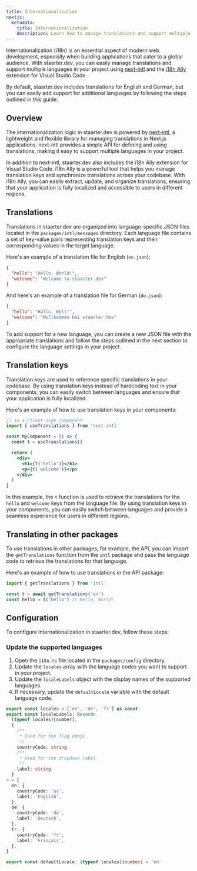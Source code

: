 ```yaml
---
title: Internationalization
nextjs:
  metadata:
    title: Internationalization
    description: Learn how to manage translations and support multiple languages in staarter.dev.
---
```


Internationalization (i18n) is an essential aspect of modern web development, especially when building applications that cater to a global audience. With staarter.dev, you can easily manage translations and support multiple languages in your project using [next-intl](https://next-intl-docs.vercel.app/) and the [i18n Ally](https://marketplace.visualstudio.com/items?itemName=antfu.i18n-ally) extension for Visual Studio Code.

By default, staarter.dev includes translations for English and German, but you can easily add support for additional languages by following the steps outlined in this guide.

## Overview

The internationalization logic in staarter.dev is powered by [next-intl](https://next-intl-docs.vercel.app/), a lightweight and flexible library for managing translations in Next.js applications. next-intl provides a simple API for defining and using translations, making it easy to support multiple languages in your project.

In addition to next-intl, staarter.dev also includes the i18n Ally extension for Visual Studio Code. i18n Ally is a powerful tool that helps you manage translation keys and synchronize translations across your codebase. With i18n Ally, you can easily extract, update, and organize translations, ensuring that your application is fully localized and accessible to users in different regions.

## Translations

Translations in staarter.dev are organized into language-specific JSON files located in the `packages/intl/messages` directory. Each language file contains a set of key-value pairs representing translation keys and their corresponding values in the target language.

Here's an example of a translation file for English (`en.json`):

```json
{
  "hello": "Hello, World!",
  "welcome": "Welcome to staarter.dev"
}
```

And here's an example of a translation file for German (`de.json`):

```json
{
  "hello": "Hallo, Welt!",
  "welcome": "Willkommen bei staarter.dev"
}
```

To add support for a new language, you can create a new JSON file with the appropriate translations and follow the steps outlined in the next section to configure the language settings in your project.

## Translation keys

Translation keys are used to reference specific translations in your codebase. By using translation keys instead of hardcoding text in your components, you can easily switch between languages and ensure that your application is fully localized.

Here's an example of how to use translation keys in your components:

```jsx
// in a client-side component
import { useTranslations } from 'next-intl'

const MyComponent = () => {
  const t = useTranslations()

  return (
    <div>
      <h1>{t('hello')}</h1>
      <p>{t('welcome')}</p>
    </div>
  )
}
```

In this example, the `t` function is used to retrieve the translations for the `hello` and `welcome` keys from the language file. By using translation keys in your components, you can easily switch between languages and provide a seamless experience for users in different regions.

## Translating in other packages

To use translations in other packages, for example, the API, you can import the `getTranslations` function from the `intl` package and pass the language code to retrieve the translations for that language.

Here's an example of how to use translations in the API package:

```typescript
import { getTranslations } from 'intl'

const t = await getTranslations('en')
const hello = t('hello') // Hello, World!
```

## Configuration

To configure internationalization in staarter.dev, follow these steps:

### Update the supported languages

1. Open the `i18n.ts` file located in the `packages/config` directory.
2. Update the `locales` array with the language codes you want to support in your project.
3. Update the `localeLabels` object with the display names of the supported languages.
4. If necessary, update the `defaultLocale` variable with the default language code.

```typescript
export const locales = ['en', 'de', 'fr'] as const
export const localeLabels: Record<
  (typeof locales)[number],
  {
    /**
     * Used for the flag emoji
     */
    countryCode: string
    /**
     * Used for the dropdown label
     */
    label: string
  }
> = {
  en: {
    countryCode: 'us',
    label: 'English',
  },
  de: {
    countryCode: 'de',
    label: 'Deutsch',
  },
  fr: {
    countryCode: 'fr',
    label: 'Français',
  },
}

export const defaultLocale: (typeof locales)[number] = 'en'
```
